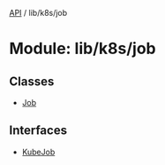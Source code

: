 [API](../API.md) / lib/k8s/job

# Module: lib/k8s/job

## Classes

- [Job](../classes/lib_k8s_job.Job.md)

## Interfaces

- [KubeJob](../interfaces/lib_k8s_job.KubeJob.md)
